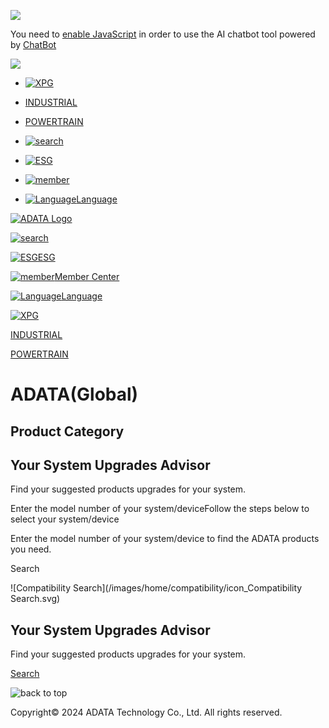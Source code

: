 ![](https://www.facebook.com/tr?id=762748567243505&ev=PageView&noscript=1)

You need to [enable JavaScript](https://www.chatbot.com/help/chat-widget/enable-javascript-in-your-browser/) in order to use the AI chatbot tool powered by [ChatBot](https://www.chatbot.com/)

![](https://px.ads.linkedin.com/collect/?pid=5563729&fmt=gif)

* [![XPG](/images/layout/icon/xpg-logo.svg)](https://www.xpg.com/us "XPG")
* [INDUSTRIAL](https://industrial.adata.com/us "INDUSTRIAL")
* [POWERTRAIN](https://www.adata-powertrain.com/us "POWERTRAIN")

* [![search](/images/layout/icon/search.svg)](https://corp.adata.com/us/search/)
* [![ESG](/images/layout/icon/ESG.svg)](https://esg.adata.com/us/)
* [![member](/images/layout/icon/member.svg)](https://corp.adata.com/us/member/)
* [![Language](/images/layout/icon/language.svg)Language](https://corp.adata.com/us/language/)

[![ADATA Logo](/images/layout/icon/ADATA-logo.svg)](https://corp.adata.com/us/)

[![search](/images/layout/icon/search.svg)](https://www.adata.com/us/search/)

[![ESG](/images/layout/icon/ESG.svg)ESG](https://esg.adata.com/us/)

[![member](/images/layout/icon/member.svg)Member Center](https://www.adata.com/us/member/login)

[![Language](/images/layout/icon/language.svg)Language](https://corp.adata.com/us/language/)

[![XPG](/images/layout/icon/xpg-logo.svg)](https://www.xpg.com/us "XPG")

[INDUSTRIAL](https://industrial.adata.com/us "INDUSTRIAL")

[POWERTRAIN](https://www.adata-powertrain.com/us "POWERTRAIN")

ADATA(Global)
=============

Product Category
----------------

Your System Upgrades Advisor
----------------------------

Find your suggested products upgrades for your system.

Enter the model number of your system/deviceFollow the steps below to select your system/device

Enter the model number of your system/device to find the ADATA products you need.

Search

![Compatibility Search](/images/home/compatibility/icon_Compatibility Search.svg)

Your System Upgrades Advisor
----------------------------

Find your suggested products upgrades for your system.

[Search](https://webapi.adata.com/compatibility-search/us)

![back to top](/images/share/arrow-top-white.svg)

Copyright© 2024 ADATA Technology Co., Ltd. All rights reserved.